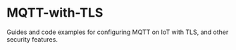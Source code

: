 # MQTT-with-TLS
Guides and code examples for configuring MQTT on IoT with TLS, and other security features.
